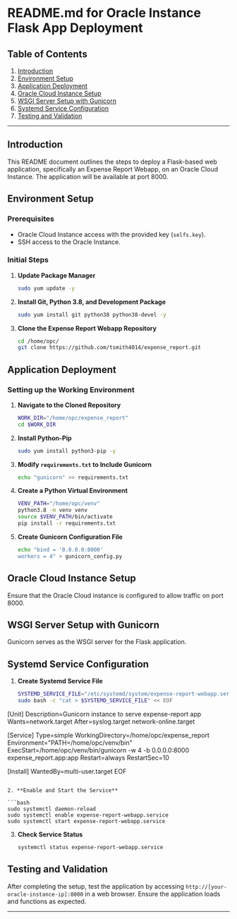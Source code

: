 # README.md for Oracle Instance Flask App Deployment

## Table of Contents

1. [Introduction](#introduction)
2. [Environment Setup](#environment-setup)
3. [Application Deployment](#application-deployment)
4. [Oracle Cloud Instance Setup](#oracle-cloud-instance-setup)
5. [WSGI Server Setup with Gunicorn](#wsgi-server-setup-with-gunicorn)
6. [Systemd Service Configuration](#systemd-service-configuration)
7. [Testing and Validation](#testing-and-validation)

---

## Introduction

This README document outlines the steps to deploy a Flask-based web application, specifically an Expense Report Webapp, on an Oracle Cloud Instance. The application will be available at port 8000.

## Environment Setup

### Prerequisites

- Oracle Cloud Instance access with the provided key (`selfs.key`).
- SSH access to the Oracle Instance.

### Initial Steps

1. **Update Package Manager**

   ```bash
   sudo yum update -y
   ```

2. **Install Git, Python 3.8, and Development Package**

   ```bash
   sudo yum install git python38 python38-devel -y
   ```

3. **Clone the Expense Report Webapp Repository**
   ```bash
   cd /home/opc/
   git clone https://github.com/tsmith4014/expense_report.git
   ```

## Application Deployment

### Setting up the Working Environment

1. **Navigate to the Cloned Repository**

   ```bash
   WORK_DIR="/home/opc/expense_report"
   cd $WORK_DIR
   ```

2. **Install Python-Pip**

   ```bash
   sudo yum install python3-pip -y
   ```

3. **Modify `requirements.txt` to Include Gunicorn**

   ```bash
   echo "gunicorn" >> requirements.txt
   ```

4. **Create a Python Virtual Environment**

   ```bash
   VENV_PATH="/home/opc/venv"
   python3.8 -m venv venv
   source $VENV_PATH/bin/activate
   pip install -r requirements.txt
   ```

5. **Create Gunicorn Configuration File**
   ```bash
   echo "bind = '0.0.0.0:8000'
   workers = 4" > gunicorn_config.py
   ```

## Oracle Cloud Instance Setup

Ensure that the Oracle Cloud instance is configured to allow traffic on port 8000.

## WSGI Server Setup with Gunicorn

Gunicorn serves as the WSGI server for the Flask application.

## Systemd Service Configuration

1. **Create Systemd Service File**

   ```bash
   SYSTEMD_SERVICE_FILE="/etc/systemd/system/expense-report-webapp.service"
   sudo bash -c "cat > $SYSTEMD_SERVICE_FILE" << EOF
   ```

[Unit]
Description=Gunicorn instance to serve expense-report app
Wants=network.target
After=syslog.target network-online.target

[Service]
Type=simple
WorkingDirectory=/home/opc/expense_report
Environment="PATH=/home/opc/venv/bin"
ExecStart=/home/opc/venv/bin/gunicorn -w 4 -b 0.0.0.0:8000 expense_report.app:app
Restart=always
RestartSec=10

[Install]
WantedBy=multi-user.target
EOF

````

2. **Enable and Start the Service**

```bash
sudo systemctl daemon-reload
sudo systemctl enable expense-report-webapp.service
sudo systemctl start expense-report-webapp.service
````

3. **Check Service Status**
   ```bash
   systemctl status expense-report-webapp.service
   ```

## Testing and Validation

After completing the setup, test the application by accessing `http://[your-oracle-instance-ip]:8000` in a web browser. Ensure the application loads and functions as expected.

---
